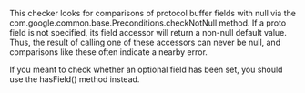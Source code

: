 This checker looks for comparisons of protocol buffer fields with null via the
com.google.common.base.Preconditions.checkNotNull method. If a proto field is
not specified, its field accessor will return a non-null default value. Thus,
the result of calling one of these accessors can never be null, and comparisons
like these often indicate a nearby error.

If you meant to check whether an optional field has been set, you should use the
hasField() method instead.
